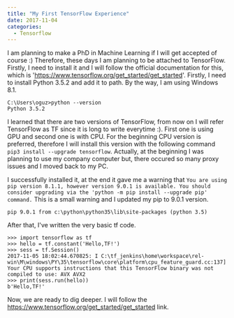```yaml
---
title: "My First TensorFlow Experience"
date: 2017-11-04
categories: 
  - Tensorflow
---
```


I am planning to make a PhD in Machine Learning if I will get accepted of course :) Therefore, these days I am planning to be attached to
TensorFlow. Firstly, I need to install it and I will follow the official documentation for this, which is 'https://www.tensorflow.org/get_started/get_started'. Firstly, I need to install Python 3.5.2 and add it to path. By the way, I am using
Windows 8.1. 

```
C:\Users\oguz>python --version
Python 3.5.2
```

I learned that there are two versions of TensorFlow, from now on I will refer TensorFlow as TF since it is long to write everytime :). 
First one is using GPU and second one is with CPU. For the beginning CPU version is preferred, therefore I will install this version with
the following command ```pip3 install --upgrade tensorflow```. Actually, at the beginning I was planning to use my company computer but, 
there occured so many proxy issues and I moved back to my PC. 

I successfully installed it, at the end it gave me a warning that ```You are using pip version 8.1.1, however version 9.0.1 is available.
You should consider upgrading via the 'python -m pip install --upgrade pip' command.``` This is a small warning and I updated my pip to 
9.0.1 version. 

```C:\Python\Python35>pip --version
pip 9.0.1 from c:\python\python35\lib\site-packages (python 3.5)
```

After that, I've written the very basic tf code. 

```
>>> import tensorflow as tf
>>> hello = tf.constant('Hello,TF!')
>>> sess = tf.Session()
2017-11-05 18:02:44.670825: I C:\tf_jenkins\home\workspace\rel-win\M\windows\PY\35\tensorflow\core\platform\cpu_feature_guard.cc:137] Your CPU supports instructions that this TensorFlow binary was not compiled to use: AVX AVX2
>>> print(sess.run(hello))
b'Hello,TF!'
```

Now, we are ready to dig deeper. I will follow the https://www.tensorflow.org/get_started/get_started link. 
